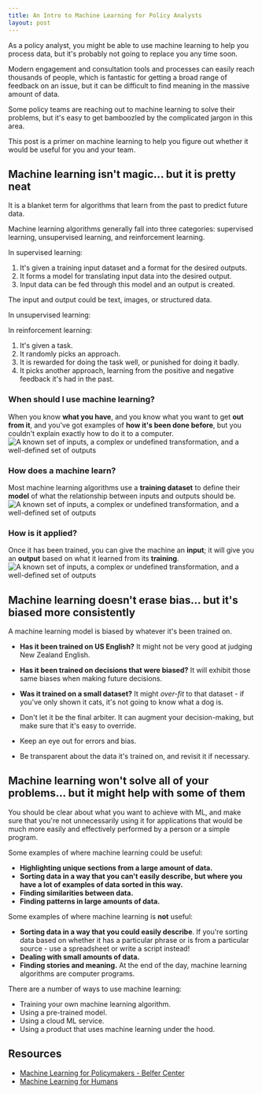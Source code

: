 ```yaml
---
title: An Intro to Machine Learning for Policy Analysts
layout: post
---
```


<p class="t-intro">
  As a policy analyst, you might be able to use machine learning to help you process
  data, but it's probably not going to replace you any time soon.
</p>

Modern engagement and consultation tools and processes can easily reach thousands
of people, which is fantastic for getting a broad range of feedback on an issue,
but it can be difficult to find meaning in the massive amount of data.

Some policy teams are reaching out to machine learning to solve their problems, but
it's easy to get bamboozled by the complicated jargon in this area.

This post is a primer on machine learning to help you figure out whether it would
be useful for you and your team.

## Machine learning isn't magic... but it is pretty neat
It is a blanket term for algorithms that learn from the past to predict future data.

Machine learning algorithms generally fall into three categories: supervised learning, unsupervised learning, and reinforcement learning.

In supervised learning:

1. It's given a training input dataset and a format for the desired outputs.
2. It forms a model for translating input data into the desired output.
3. Input data can be fed through this model and an output is created.

The input and output could be text, images, or structured data.

In unsupervised learning:


In reinforcement learning:

1. It's given a task.
2. It randomly picks an approach.
3. It is rewarded for doing the task well, or punished for doing it badly.
4. It picks another approach, learning from the positive and negative feedback it's had in the past.


<div class="c-explanation">
  <h3 class="c-explanation__heading">
    When should I use machine learning?
  </h3>
  <div class="c-explanation__caption">
    When you know <strong>what you have</strong>, and you know what you want to get <strong>out from it</strong>,
    and you've got examples of <strong>how it's been done before</strong>,
    but you couldn't explain exactly how to do it to a computer.
  </div>

  <div class="c-explanation__image">
    <img src="{{site.baseurl}}/assets/img/input-output.gif" alt="A known set of inputs, a complex or undefined transformation, and a well-defined set of outputs">
  </div>
</div>
<div class="c-explanation">
  <h3 class="c-explanation__heading">
    How does a machine learn?
  </h3>
  <div class="c-explanation__caption">
    Most machine learning algorithms use a <strong>training dataset</strong> to
    define their <strong>model</strong> of what the relationship between inputs
    and outputs should be.
  </div>

  <div class="c-explanation__image">
    <img src="{{site.baseurl}}/assets/img/training.gif" alt="A known set of inputs, a complex or undefined transformation, and a well-defined set of outputs">
  </div>
</div>

<div class="c-explanation">
  <h3 class="c-explanation__heading">
    How is it applied?
  </h3>
  <div class="c-explanation__caption">
    Once it has been trained, you can give the machine an <strong>input</strong>;
    it will give you an <strong>output</strong> based on what it learned from its
    <strong>training</strong>.
  </div>

  <div class="c-explanation__image">
    <img src="{{site.baseurl}}/assets/img/applying-model.gif" alt="A known set of inputs, a complex or undefined transformation, and a well-defined set of outputs">
  </div>
</div>

## Machine learning doesn't erase bias... but it's biased more consistently

A machine learning model is biased by whatever it's been trained on.

- **Has it been trained on US English?** It might not be very good at judging New Zealand English.
- **Has it been trained on decisions that were biased?** It will exhibit those same biases when making future decisions.
- **Was it trained on a small dataset?** It might *over-fit* to that dataset - if you've only shown it cats, it's not going to know what a dog is.

- Don't let it be the final arbiter. It can augment your decision-making, but make sure that it's easy to override.
- Keep an eye out for errors and bias.
- Be transparent about the data it's trained on, and revisit it if necessary.

## Machine learning won't solve all of your problems... but it might help with some of them
You should be clear about what you want to achieve with ML, and make sure that you're not unnecessarily using it for applications that would be much more easily and effectively performed by a person or a simple program.

Some examples of where machine learning could be useful:

- **Highlighting unique sections from a large amount of data.**
- **Sorting data in a way that you can't easily describe, but where you have a lot of examples of data sorted in this way.**
- **Finding similarities between data.**
- **Finding patterns in large amounts of data.**

Some examples of where machine learning is **not** useful:

- **Sorting data in a way that you could easily describe**. If you're sorting data based on whether it has a particular phrase or is from a particular source - use a spreadsheet or write a script instead!
- **Dealing with small amounts of data.**
- **Finding stories and meaning.** At the end of the day, machine learning
algorithms are computer programs.

There are a number of ways to use machine learning:

- Training your own machine learning algorithm.
- Using a pre-trained model.
- Using a cloud ML service.
- Using a product that uses machine learning under the hood.

## Resources

- [Machine Learning for Policymakers - Belfer Center](https://www.belfercenter.org/sites/default/files/files/publication/MachineLearningforPolicymakers.pdf)
- [Machine Learning for Humans](https://medium.com/machine-learning-for-humans/why-machine-learning-matters-6164faf1df12)
